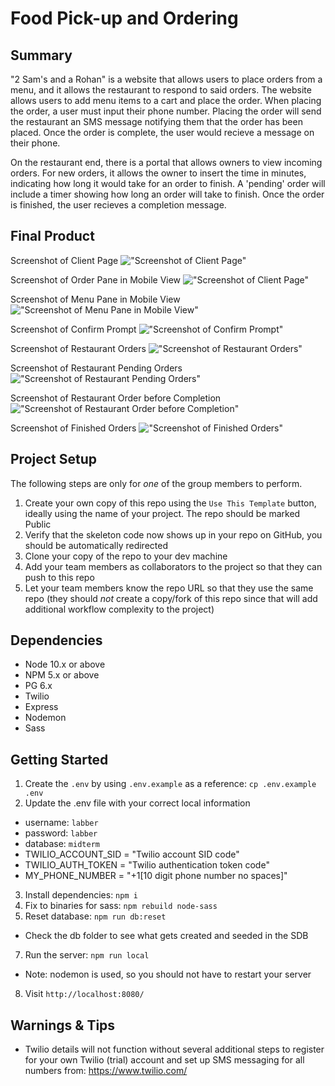 Food Pick-up and Ordering
=========

## Summary
"2 Sam's and a Rohan" is a website that allows users to place orders from a menu, and it allows the restaurant to respond to said orders. The website allows users to add menu items to a cart and place the order. When placing the order, a user must input their phone number. Placing the order will send the restaurant an SMS message notifying them that the order has been placed. Once the order is complete, the user would recieve a message on their phone.

On the restaurant end, there is a portal that allows owners to view incoming orders. For new orders, it allows the owner to insert the time in minutes, indicating how long it would take for an order to finish. A 'pending' order will include a timer showing how long an order will take to finish. Once the order is finished, the user recieves a completion message. 

## Final Product
Screenshot of Client Page
!["Screenshot of Client Page"](https://github.com/open-meadow/food-pickup-ordering/blob/70006b0aabb33e4856bc05c40aef3c6bd41b8041/docs/localhost_8080_%20(1).png)

Screenshot of Order Pane in Mobile View
!["Screenshot of Client Page"](https://github.com/open-meadow/food-pickup-ordering/blob/70006b0aabb33e4856bc05c40aef3c6bd41b8041/docs/localhost_8080_%20(2).png)

Screenshot of Menu Pane in Mobile View
!["Screenshot of Menu Pane in Mobile View"](https://github.com/open-meadow/food-pickup-ordering/blob/70006b0aabb33e4856bc05c40aef3c6bd41b8041/docs/localhost_8080_%20(3).png)

Screenshot of Confirm Prompt
!["Screenshot of Confirm Prompt"](https://github.com/open-meadow/food-pickup-ordering/blob/70006b0aabb33e4856bc05c40aef3c6bd41b8041/docs/localhost_8080_%20(5).png)

Screenshot of Restaurant Orders
!["Screenshot of Restaurant Orders"](https://github.com/open-meadow/food-pickup-ordering/blob/70006b0aabb33e4856bc05c40aef3c6bd41b8041/docs/localhost_8080_restaurant%20(3).png)

Screenshot of Restaurant Pending Orders
!["Screenshot of Restaurant Pending Orders"](https://github.com/open-meadow/food-pickup-ordering/blob/70006b0aabb33e4856bc05c40aef3c6bd41b8041/docs/localhost_8080_restaurant%20(4).png)

Screenshot of Restaurant Order before Completion
!["Screenshot of Restaurant Order before Completion"](https://github.com/open-meadow/food-pickup-ordering/blob/70006b0aabb33e4856bc05c40aef3c6bd41b8041/docs/localhost_8080_restaurant%20(6).png)

Screenshot of Finished Orders
!["Screenshot of Finished Orders"](https://github.com/open-meadow/food-pickup-ordering/blob/70006b0aabb33e4856bc05c40aef3c6bd41b8041/docs/localhost_8080_restaurant%20(7).png)


## Project Setup

The following steps are only for _one_ of the group members to perform.

1. Create your own copy of this repo using the `Use This Template` button, ideally using the name of your project. The repo should be marked Public
2. Verify that the skeleton code now shows up in your repo on GitHub, you should be automatically redirected
3. Clone your copy of the repo to your dev machine
4. Add your team members as collaborators to the project so that they can push to this repo
5. Let your team members know the repo URL so that they use the same repo (they should _not_ create a copy/fork of this repo since that will add additional workflow complexity to the project)


## Dependencies

- Node 10.x or above
- NPM 5.x or above
- PG 6.x
- Twilio
- Express
- Nodemon
- Sass

## Getting Started

1. Create the `.env` by using `.env.example` as a reference: `cp .env.example .env`
2. Update the .env file with your correct local information 
  - username: `labber` 
  - password: `labber` 
  - database: `midterm`
  - TWILIO_ACCOUNT_SID = "Twilio account SID code"
  - TWILIO_AUTH_TOKEN = "Twilio authentication token code"
  - MY_PHONE_NUMBER = "+1[10 digit phone number no spaces]" 

3. Install dependencies: `npm i`
4. Fix to binaries for sass: `npm rebuild node-sass`
5. Reset database: `npm run db:reset`
  - Check the db folder to see what gets created and seeded in the SDB
7. Run the server: `npm run local`
  - Note: nodemon is used, so you should not have to restart your server
8. Visit `http://localhost:8080/`

## Warnings & Tips

- Twilio details will not function without several additional steps to register for your own Twilio (trial) account and set up SMS messaging for all numbers from: https://www.twilio.com/
